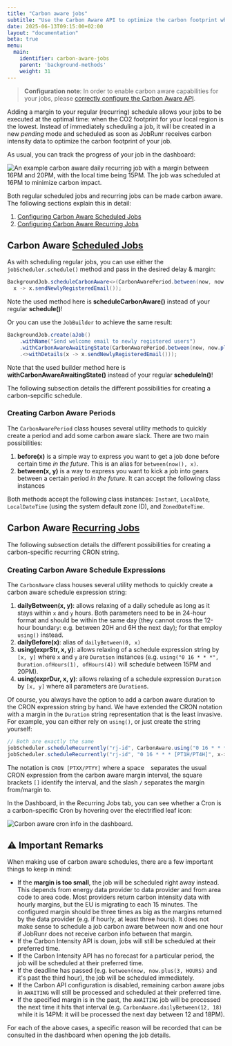 ```yaml
---
title: "Carbon aware jobs"
subtitle: "Use the Carbon Aware API to optimize the carbon footprint when scheduling (recurring) jobs."
date: 2025-06-13T09:15:00+02:00
layout: "documentation"
beta: true
menu: 
  main: 
    identifier: carbon-aware-jobs
    parent: 'background-methods'
    weight: 31
---
```


> **Configuration note**: In order to enable carbon aware capabilities for your jobs, please [correctly configure the Carbon Aware API](/en/documentation/configuration/carbon-aware/).

Adding a margin to your regular (recurring) schedule allows your jobs to be executed at the optimal time: when the CO2 footprint for your local region is the lowest. Instead of immediately scheduling a job, it will be created in a new _pending_ mode and scheduled as soon as JobRunr receives carbon intensity data to optimize the carbon footprint of your job. 

As usual, you can track the progress of your job in the dashboard:

![](/documentation/carbon-aware-job-scheduled-to-minimize-carbon-impact.png "An example carbon aware daily recurring job with a margin between 16PM and 20PM, with the local time being 15PM. The job was scheduled at 16PM to minimize carbon impact.")

Both regular scheduled jobs and recurring jobs can be made carbon aware. The following sections explain this in detail:

1. [Configuring Carbon Aware Scheduled Jobs](#carbon-aware-scheduled-jobsendocumentationbackground-methodsscheduling-jobs)
2. [Configuring Carbon Aware Recurring Jobs](#carbon-aware-recurring-jobsendocumentationbackground-methodsrecurring-jobs)

## Carbon Aware [Scheduled Jobs](/en/documentation/background-methods/scheduling-jobs/)

As with scheduling regular jobs, you can use either the `jobScheduler.schedule()` method and pass in the desired delay & margin:

```java
BackgroundJob.scheduleCarbonAware<>(CarbonAwarePeriod.between(now, now.plus(5, HOURS)), 
  x -> x.sendNewlyRegisteredEmail());
```

Note the used method here is **scheduleCarbonAware()** instead of your regular **schedule()**!

Or you can use the `JobBuilder` to achieve the same result:

```java
BackgroundJob.create(aJob()
    .withName("Send welcome email to newly registered users")
    .withCarbonAwareAwaitingState(CarbonAwarePeriod.between(now, now.plus(5, HOURS)))
    .<>withDetails(x -> x.sendNewlyRegisteredEmail()));
```

Note that the used builder method here is **withCarbonAwareAwaitingState()** instead of your regular **scheduleIn()**!

The following subsection details the different possibilities for creating a carbon-sepcific schedule.

### Creating Carbon Aware Periods

The `CarbonAwarePeriod` class houses several utility methods to quickly create a period and add some carbon aware slack. There are two main possibilities:

1. **before(x)** is a simple way to express you want to get a job done before certain time _in the future_. This is an alias for `between(now(), x)`. 
2. **between(x, y)** is a way to express you want to kick a job into gears between a certain period _in the future_. It can accept the following class instances

Both methods accept the following class instances: `Instant`, `LocalDate`, `LocalDateTime` (using the system default zone ID), and `ZonedDateTime`. 

## Carbon Aware [Recurring Jobs](/en/documentation/background-methods/recurring-jobs/)

The following subsection details the different possibilities for creating a carbon-specific recurring CRON string.

### Creating Carbon Aware Schedule Expressions

The `CarbonAware` class houses several utility methods to quickly create a carbon aware schedule expression string:

1. **dailyBetween(x, y)**: allows relaxing of a daily schedule as long as it stays within `x` and `y` hours. Both parameters need to be in 24-hour format and should be within the same day (they cannot cross the 12-hour boundary: e.g. between 20H and 6H the next day); for that employ `using()` instead. 
2. **dailyBefore(x)**: alias of `dailyBetween(0, x)`
3. **using(exprStr, x, y)**: allows relaxing of a schedule expression string by `[x, y]` where `x` and `y` are `Duration` instances (e.g. `using("0 16 * * *", Duration.ofHours(1), ofHours(4))` will schedule between 15PM and 20PM). 
4. **using(exprDur, x, y)**: allows relaxing of a schedule expression `Duration` by `[x, y]` where all parameters are `Duration`s.

Of course, you always have the option to add a carbon aware duration to the CRON expression string by hand. We have extended the CRON notation with a margin in the `Duration` string representation that is the least invasive. For example, you can either rely on `using()`, or just create the string yourself:

```java
// Both are exactly the same
jobScheduler.scheduleRecurrently("rj-id", CarbonAware.using("0 16 * * *", Duration.ofHours(1), ofHours(4)), x->doWork())
jobScheduler.scheduleRecurrently("rj-id", "0 16 * * * [PT1H/PT4H]", x->doWork())
```

The notation is `CRON [PTXX/PTYY]` where a space ` ` separates the usual CRON expression from the carbon aware margin interval, the square brackets `[]` identify the interval, and the slash `/` separates the margin from/margin to.

In the Dashboard, in the Recurring Jobs tab, you can see whether a Cron is a carbon-specific Cron by hovering over the electrified leaf icon:

![](/documentation/carbon-aware-recurring-job-in-dashboard.png "Carbon aware cron info in the dashboard.")


## ⚠️ Important Remarks

When making use of carbon aware schedules, there are a few important things to keep in mind:

- If the **margin is too small**, the job will be scheduled right away instead. This depends from energy data provider to data provider and from area code to area code. Most providers return carbon intensity data with hourly margins, but the EU is migrating to each 15 minutes. The configured margin should be three times as big as the margins returned by the data provider (e.g. if hourly, at least three hours). It does not make sense to schedule a job carbon aware between now and one hour if JobRunr does not receive carbon info between that margin. 
- If the Carbon Intensity API is down, jobs will still be scheduled at their preferred time.
- If the Carbon Intensity API has no forecast for a particular period, the job will be scheduled at their preferred time.
- If the deadline has passed (e.g. `between(now, now.plus(3, HOURS)` and it's past the third hour), the job will be scheduled immediately.
- If the Carbon API configuration is disabled, remaining carbon aware jobs in `AWAITING` will still be processed and scheduled at their preferred time. 
- If the specified margin is in the past, the `AWAITING` job will be processed the next time it hits that interval (e.g. `CarbonAware.dailyBetween(12, 18)` while it is 14PM: it will be processed the next day between 12 and 18PM). 

For each of the above cases, a specific reason will be recorded that can be consulted in the dashboard when opening the job details. 
